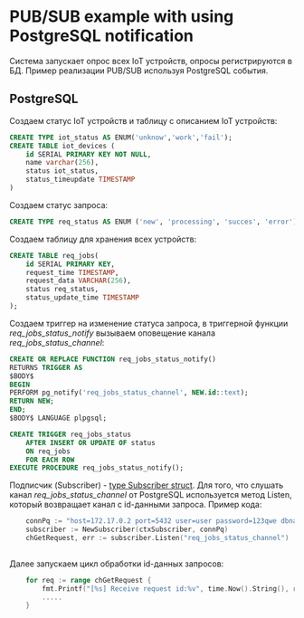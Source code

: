 # PUB/SUB example with using PostgreSQL notification
Система запускает опрос всех IoT устройств, опросы регистрируются в БД.
Пример реализации PUB/SUB используя PostgreSQL события.

## PostgreSQL 
Создаем статус IoT устройств и таблицу с описанием IoT устройств:
```sql
CREATE TYPE iot_status AS ENUM('unknow','work','fail');
CREATE TABLE iot_devices (
	id SERIAL PRIMARY KEY NOT NULL,
	name varchar(256),
	status iot_status,
	status_timeupdate TIMESTAMP
)
```
Создаем статус запроса:
```sql
CREATE TYPE req_status AS ENUM ('new', 'processing', 'succes', 'error');
```
Создаем таблицу для хранения всех устройств:
```sql
CREATE TABLE req_jobs(
	id SERIAL PRIMARY KEY,
	request_time TIMESTAMP,
	request_data VARCHAR(256),
	status req_status,
	status_update_time TIMESTAMP
);
```
Создаем триггер на изменение статуса запроса, в триггерной функции *req_jobs_status_notify* вызываем оповещение канала *req_jobs_status_channel*:
```sql
CREATE OR REPLACE FUNCTION req_jobs_status_notify() 
RETURNS TRIGGER AS
$BODY$
BEGIN
PERFORM pg_notify('req_jobs_status_channel', NEW.id::text);
RETURN NEW;
END;
$BODY$ LANGUAGE plpgsql;

CREATE TRIGGER req_jobs_status
	AFTER INSERT OR UPDATE OF status
	ON req_jobs
	FOR EACH ROW
EXECUTE PROCEDURE req_jobs_status_notify();
```

Подписчик (Subscriber) - [type Subscriber struct](subscriber.go#L13).
Для того, что слушать канал *req_jobs_status_channel* от PostgreSQL используется метод Listen, который возвращает канал с id-данными
запроса. Пример кода:
```go
    connPq := "host=172.17.0.2 port=5432 user=user password=123qwe dbname=iot_jobs sslmode=disable"
	subscriber := NewSubscriber(ctxSubscriber, connPq)
	chGetRequest, err := subscriber.Listen("req_jobs_status_channel")
	
```
Далее запускаем цикл обработки id-данных запросов:
```go
    for req := range chGetRequest {
		fmt.Printf("[%s] Receive request id:%v", time.Now().String(), req.(string))
        .....
    }
```